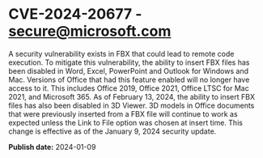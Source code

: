 # CVE-2024-20677 - secure@microsoft.com

A security vulnerability exists in FBX that could lead to remote code execution. To mitigate this vulnerability, the ability to insert FBX files has been disabled in Word, Excel, PowerPoint and Outlook for Windows and Mac. Versions of Office that had this feature enabled will no longer have access to it. This includes Office 2019, Office 2021, Office LTSC for Mac 2021, and Microsoft 365. As of February 13, 2024, the ability to insert FBX files has also been disabled in 3D Viewer.
3D models in Office documents that were previously inserted from a FBX file will continue to work as expected unless the Link to File option was chosen at insert time.
This change is effective as of the January 9, 2024 security update.


**Publish date:** 2024-01-09
